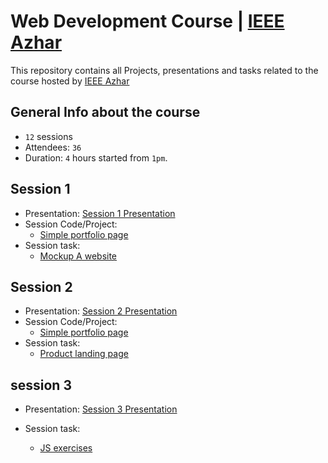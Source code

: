 # Web Development Course | [IEEE Azhar](https://www.facebook.com/IEEE.AlAzhar)

This repository contains all Projects, presentations and tasks related to the course hosted by [IEEE Azhar](https://www.facebook.com/IEEE.AlAzhar)

## General Info about the course

- `12` sessions
- Attendees: `36`
- Duration: `4` hours started from `1pm`.

## Session 1

- Presentation: [Session 1 Presentation](https://docs.google.com/presentation/d/1l2zea2wZmfIadyODijcjP7vArT4e4skyyAEqnqYOqNo/edit?usp=sharing)
- Session Code/Project:
    - [Simple portfolio page](https://github.com/mohamedsaad4/Web-development-Code-Baker-6.0-course--IEEE/tree/session1/code)
- Session task:
    - [Mockup A website](https://github.com/mohamedsaad4/Web-development-Code-Baker-6.0-course--IEEE/tree/session1/task)


## Session 2

- Presentation: [Session 2 Presentation](https://docs.google.com/presentation/d/1CmPbJjWZufAPgfr9ph8IbclaQHk4EFANYNtSmt3Njww/edit?usp=sharing)
- Session Code/Project:
    - [Simple portfolio page](https://github.com/mohamedsaad4/Web-development-Code-Baker-6.0-course--IEEE/tree/session2/code)
- Session task:
    - [Product landing page](https://github.com/mohamedsaad4/Web-development-Code-Baker-6.0-course--IEEE/tree/session2/task)

## session 3
- Presentation: [Session 3 Presentation](https://js-presentation.netlify.com/)

- Session task:
    - [JS exercises](https://github.com/mohamedsaad4/Web-development-Code-Baker-6.0-course--IEEE/tree/session3/task)
